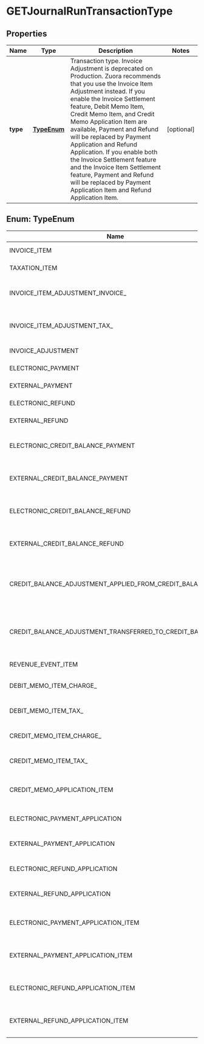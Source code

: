 

# GETJournalRunTransactionType


## Properties

| Name | Type | Description | Notes |
|------------ | ------------- | ------------- | -------------|
|**type** | [**TypeEnum**](#TypeEnum) | Transaction type. Invoice Adjustment is deprecated on Production. Zuora recommends that you use the Invoice Item Adjustment instead.  If you enable the Invoice Settlement feature, Debit Memo Item, Credit Memo Item, and Credit Memo Application Item are available, Payment and Refund will be replaced by Payment Application and Refund Application.   If you enable both the Invoice Settlement feature and the Invoice Item Settlement feature, Payment and Refund will be replaced by Payment Application Item and Refund Application Item.   |  [optional] |



## Enum: TypeEnum

| Name | Value |
|---- | -----|
| INVOICE_ITEM | &quot;Invoice Item&quot; |
| TAXATION_ITEM | &quot;Taxation Item&quot; |
| INVOICE_ITEM_ADJUSTMENT_INVOICE_ | &quot;Invoice Item Adjustment (Invoice)&quot; |
| INVOICE_ITEM_ADJUSTMENT_TAX_ | &quot;Invoice Item Adjustment (Tax)&quot; |
| INVOICE_ADJUSTMENT | &quot;Invoice Adjustment&quot; |
| ELECTRONIC_PAYMENT | &quot;Electronic Payment&quot; |
| EXTERNAL_PAYMENT | &quot;External Payment&quot; |
| ELECTRONIC_REFUND | &quot;Electronic Refund&quot; |
| EXTERNAL_REFUND | &quot;External Refund&quot; |
| ELECTRONIC_CREDIT_BALANCE_PAYMENT | &quot;Electronic Credit Balance Payment&quot; |
| EXTERNAL_CREDIT_BALANCE_PAYMENT | &quot;External Credit Balance Payment&quot; |
| ELECTRONIC_CREDIT_BALANCE_REFUND | &quot;Electronic Credit Balance Refund&quot; |
| EXTERNAL_CREDIT_BALANCE_REFUND | &quot;External Credit Balance Refund&quot; |
| CREDIT_BALANCE_ADJUSTMENT_APPLIED_FROM_CREDIT_BALANCE_ | &quot;Credit Balance Adjustment (Applied from Credit Balance)&quot; |
| CREDIT_BALANCE_ADJUSTMENT_TRANSFERRED_TO_CREDIT_BALANCE_ | &quot;Credit Balance Adjustment (Transferred to Credit Balance)&quot; |
| REVENUE_EVENT_ITEM | &quot;Revenue Event Item&quot; |
| DEBIT_MEMO_ITEM_CHARGE_ | &quot;Debit Memo Item (Charge)&quot; |
| DEBIT_MEMO_ITEM_TAX_ | &quot;Debit Memo Item (Tax)&quot; |
| CREDIT_MEMO_ITEM_CHARGE_ | &quot;Credit Memo Item (Charge)&quot; |
| CREDIT_MEMO_ITEM_TAX_ | &quot;Credit Memo Item (Tax)&quot; |
| CREDIT_MEMO_APPLICATION_ITEM | &quot;Credit Memo Application Item&quot; |
| ELECTRONIC_PAYMENT_APPLICATION | &quot;Electronic Payment Application&quot; |
| EXTERNAL_PAYMENT_APPLICATION | &quot;External Payment Application&quot; |
| ELECTRONIC_REFUND_APPLICATION | &quot;Electronic Refund Application&quot; |
| EXTERNAL_REFUND_APPLICATION | &quot;External Refund Application&quot; |
| ELECTRONIC_PAYMENT_APPLICATION_ITEM | &quot;Electronic Payment Application Item&quot; |
| EXTERNAL_PAYMENT_APPLICATION_ITEM | &quot;External Payment Application Item&quot; |
| ELECTRONIC_REFUND_APPLICATION_ITEM | &quot;Electronic Refund Application Item&quot; |
| EXTERNAL_REFUND_APPLICATION_ITEM | &quot;External Refund Application Item&quot; |



